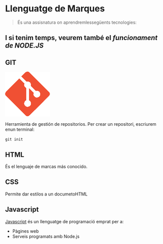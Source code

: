 # Llenguatge de Marques

>És una assisnatura on aprendremlessegüents tecnologies:

I si **tenim temps**, veurem també el _funcionament de NODE.JS_
---

## GIT

![Alt](Git-Icon-1788C.png)

Herramienta de gestión de repositorios. Per crear un repositori, escriurem enun terminal:

`git init`

## HTML

És el lenguaje de marcas más conocido.

## CSS

Permite dar estilos a un documetoHTML

## Javascript

 [Javascript](https://javascript.com) és un llenguatge de programació emprat per a:

+ Pàgines web
+ Serveis programats amb Node.js